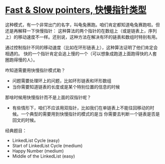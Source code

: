 # [Fast & Slow pointers, 快慢指针类型](https://www.zhihu.com/question/35485418/answer/1656579627)

这种模式，有一个非常出门的名字，叫龟兔赛跑。咱们肯定都知道龟兔赛跑啦。但还是再解释一下快慢指针：
这种算法的两个指针的在数组上（或是链表上，序列上）的移动速度不一样。还别说，这种方法在解决有环的链表和数组时特别有用。

通过控制指针不同的移动速度（比如在环形链表上），这种算法证明了他们肯定会相遇的。
快的一个指针肯定会追上慢的一个（可以想象成跑道上面跑得快的人套圈跑得慢的人）。

咋知道需要用快慢指针模式勒？

- 问题需要处理环上的问题，比如环形链表和环形数组
- 当你需要知道链表的长度或是某个特别位置的信息的时候

那啥时候用快慢指针而不是上面的双指针呢？

- 有些情形下，咱们不应该用双指针，比如我们在单链表上不能往回移动的时候。一个典型的需要用到快慢指针的模式的是当
你需要去判断一个链表是否是回文的时候。

经典题目：

- LinkedList Cycle (easy)
- Start of LinkedList Cycle (medium)
- Happy Number (medium)
- Middle of the LinkedList (easy)


